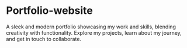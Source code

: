 # Portfolio-website
A sleek and modern portfolio showcasing my work and skills, blending creativity with functionality.
Explore my projects, learn about my journey, and get in touch to collaborate.
